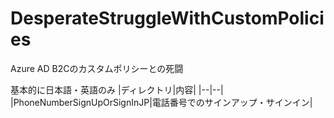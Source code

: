 # DesperateStruggleWithCustomPolicies
Azure AD B2Cのカスタムポリシーとの死闘

基本的に日本語・英語のみ
|ディレクトリ|内容|
|--|--|
|PhoneNumberSignUpOrSignInJP|電話番号でのサインアップ・サインイン|